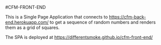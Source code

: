 #CFM-FRONT-END

This is a Single Page Application that connects to https://cfm-back-end.herokuapp.com/ to get a sequence of random numbers and renders them as a grid of squares.

The SPA is deployed at https://differentsmoke.github.io/cfm-front-end/

